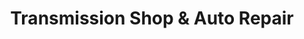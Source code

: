 ---
title: "Transmission Shop & Auto Repair"
url: /golden-valley/transmission-shop-und-auto-repair/
shop: Autowerkstatt
---